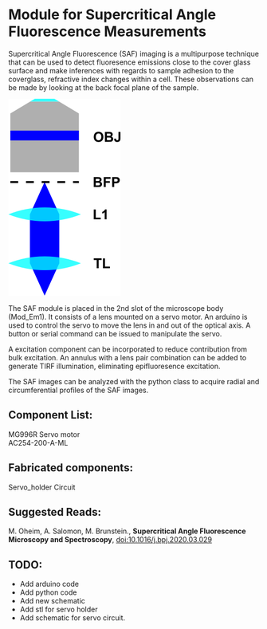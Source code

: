 # Module for Supercritical Angle Fluorescence Measurements

Supercritical Angle Fluorescence (SAF) imaging is a multipurpose technique that can be used to detect fluoresence emissions close to the cover glass surface and make inferences with regards to sample adhesion to the coverglass, refractive index changes within a cell. These observations can be made by looking at the back focal plane of the sample.


![SAF Schematic](/SAF/images/schematic.png)


The SAF module is placed in the 2nd slot of the microscope body (Mod_Em1). It consists of a lens mounted on a servo motor. An arduino is used to control the servo to move the lens in and out of the optical axis. A button or serial command can be issued to manipulate the servo.


A excitation component can be incorporated  to reduce contribution from bulk excitation. An annulus with a lens pair combination can be added to generate TIRF illumination, eliminating epifluoresence excitation.  
  
  
The SAF images can be analyzed with the python class to acquire radial and circumferential profiles of the SAF images.  
  
  
## Component List:  
MG996R Servo motor  
AC254-200-A-ML


## Fabricated components:
Servo_holder
Circuit


## Suggested Reads:
M. Oheim, A. Salomon, M. Brunstein., **Supercritical Angle Fluorescence Microscopy and Spectroscopy**, [doi:10.1016/j.bpj.2020.03.029](https://www.sciencedirect.com/science/article/pii/S0006349520303003)


## TODO:
* Add arduino code
* Add python code
* Add new schematic
* Add stl for servo holder
* Add schematic for servo circuit.
